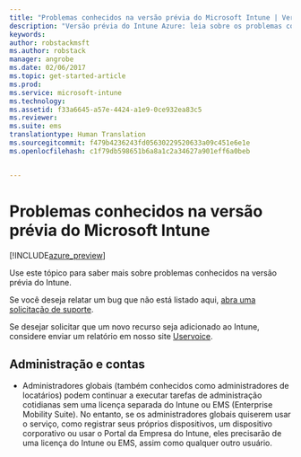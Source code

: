 ```yaml
---
title: "Problemas conhecidos na versão prévia do Microsoft Intune | Versão prévia do Intune Azure | Microsoft Docs"
description: "Versão prévia do Intune Azure: leia sobre os problemas conhecidos na versão prévia"
keywords: 
author: robstackmsft
ms.author: robstack
manager: angrobe
ms.date: 02/06/2017
ms.topic: get-started-article
ms.prod: 
ms.service: microsoft-intune
ms.technology: 
ms.assetid: f33a6645-a57e-4424-a1e9-0ce932ea83c5
ms.reviewer: 
ms.suite: ems
translationtype: Human Translation
ms.sourcegitcommit: f479b4236243fd05630229520633a09c451e6e1e
ms.openlocfilehash: c1f79db598651b6a8a1c2a34627a901eff6a0beb


---
```


# <a name="known-issues-in-the-microsoft-intune-preview"></a>Problemas conhecidos na versão prévia do Microsoft Intune


[!INCLUDE[azure_preview](../includes/azure_preview.md)]


Use este tópico para saber mais sobre problemas conhecidos na versão prévia do Intune.

Se você deseja relatar um bug que não está listado aqui, [abra uma solicitação de suporte](https://docs.microsoft.com/intune/troubleshoot/how-to-get-support-for-microsoft-intune).

Se desejar solicitar que um novo recurso seja adicionado ao Intune, considere enviar um relatório em nosso site [Uservoice](https://microsoftintune.uservoice.com/forums/291681-ideas/category/189016-azure-admin-console).

## <a name="administration-and-accounts"></a>Administração e contas

- Administradores globais (também conhecidos como administradores de locatários) podem continuar a executar tarefas de administração cotidianas sem uma licença separada do Intune ou EMS (Enterprise Mobility Suite). No entanto, se os administradores globais quiserem usar o serviço, como registrar seus próprios dispositivos, um dispositivo corporativo ou usar o Portal da Empresa do Intune, eles precisarão de uma licença do Intune ou EMS, assim como qualquer outro usuário.



<!--HONumber=Feb17_HO1-->


